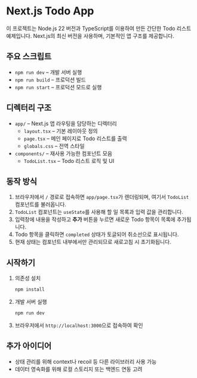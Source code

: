 # Next.js Todo App

이 프로젝트는 Node.js 22 버전과 TypeScript를 이용하여 만든 간단한 Todo 리스트 예제입니다. Next.js의 최신 버전을 사용하며, 기본적인 앱 구조를 제공합니다.

## 주요 스크립트
- `npm run dev` – 개발 서버 실행
- `npm run build` – 프로덕션 빌드
- `npm run start` – 프로덕션 모드로 실행

## 디렉터리 구조
- `app/` – Next.js 앱 라우팅을 담당하는 디렉터리
  - `layout.tsx` – 기본 레이아웃 정의
  - `page.tsx` – 메인 페이지로 Todo 리스트를 출력
  - `globals.css` – 전역 스타일
- `components/` – 재사용 가능한 컴포넌트 모음
  - `TodoList.tsx` – Todo 리스트 로직 및 UI

## 동작 방식
1. 브라우저에서 `/` 경로로 접속하면 `app/page.tsx`가 렌더링되며, 여기서 `TodoList` 컴포넌트를 불러옵니다.
2. `TodoList` 컴포넌트는 `useState`를 사용해 할 일 목록과 입력 값을 관리합니다.
3. 입력창에 내용을 작성하고 **추가** 버튼을 누르면 새로운 Todo 항목이 목록에 추가됩니다.
4. Todo 항목을 클릭하면 `completed` 상태가 토글되어 취소선으로 표시됩니다.
5. 현재 상태는 컴포넌트 내부에서만 관리되므로 새로고침 시 초기화됩니다.

## 시작하기
1. 의존성 설치
   ```bash
   npm install
   ```
2. 개발 서버 실행
   ```bash
   npm run dev
   ```
3. 브라우저에서 `http://localhost:3000`으로 접속하여 확인

## 추가 아이디어
- 상태 관리를 위해 context나 recoil 등 다른 라이브러리 사용 가능
- 데이터 영속화를 위해 로컬 스토리지 또는 백엔드 연동 고려

